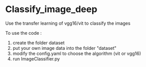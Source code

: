 # Classify_image_deep

Use the transfer learning of vgg16/vit to classify the images

To use the code : 
  1) create the folder dataset
  2) put your own image data into the folder "dataset" 
  3) modify the config.yaml to choose the algorithm (vit or vgg16)
  4) run ImageClassifier.py

